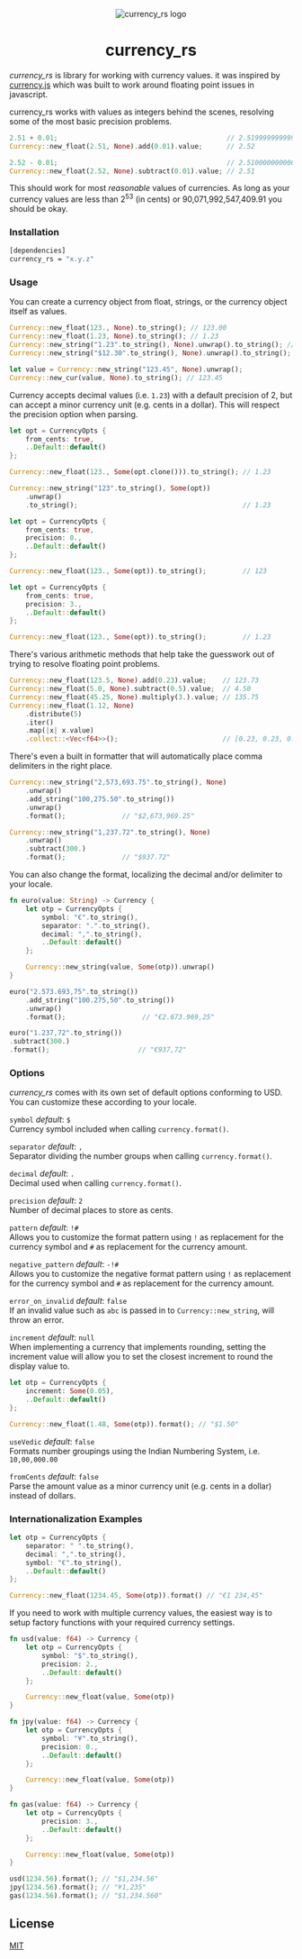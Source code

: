 <div align="center" markdown="1">

![currency_rs logo](https://dl.dropbox.com/s/ywaqfezvlf3n33e/logo.png?dl=1)

# currency_rs

</div>

_currency_rs_ is library for working with currency values. it was inspired by [currency.js](https://github.com/scurker/currency.js) which was built to work around floating point issues in javascript.

currency_rs works with values as integers behind the scenes, resolving some of the most basic precision problems.

```rust
2.51 + 0.01;                                          // 2.5199999999999996
Currency::new_float(2.51, None).add(0.01).value;      // 2.52

2.52 - 0.01;                                          // 2.5100000000000002
Currency::new_float(2.52, None).subtract(0.01).value; // 2.51
```

This should work for most _reasonable_ values of currencies. As long as your currency values are less than 2<sup>53</sup> (in cents) or 90,071,992,547,409.91 you should be okay.

### Installation

```sh
[dependencies]
currency_rs = "x.y.z"
```

### Usage

You can create a currency object from float, strings, or the currency object itself as values.

```rust
Currency::new_float(123., None).to_string(); // 123.00
Currency::new_float(1.23, None).to_string(); // 1.23
Currency::new_string("1.23".to_string(), None).unwrap().to_string(); // 1.23
Currency::new_string("$12.30".to_string(), None).unwrap().to_string(); // 12.30

let value = Currency::new_string("123.45", None).unwrap();
Currency::new_cur(value, None).to_string(); // 123.45
```

Currency accepts decimal values (i.e. `1.23`) with a default precision of 2, but can accept a minor currency unit (e.g. cents in a dollar). This will respect the precision option when parsing.

```rust
let opt = CurrencyOpts {
    from_cents: true,
    ..Default::default()
};

Currency::new_float(123., Some(opt.clone())).to_string(); // 1.23

Currency::new_string("123".to_string(), Some(opt))
    .unwrap()
    .to_string();                                         // 1.23

let opt = CurrencyOpts {
    from_cents: true,
    precision: 0.,
    ..Default::default()
};

Currency::new_float(123., Some(opt)).to_string();         // 123

let opt = CurrencyOpts {
    from_cents: true,
    precision: 3.,
    ..Default::default()
};

Currency::new_float(123., Some(opt)).to_string();         // 1.23
```

There's various arithmetic methods that help take the guesswork out of trying to resolve floating point problems.

```rust
Currency::new_float(123.5, None).add(0.23).value;    // 123.73
Currency::new_float(5.0, None).subtract(0.5).value;  // 4.50
Currency::new_float(45.25, None).multiply(3.).value; // 135.75
Currency::new_float(1.12, None)
    .distribute(5)
    .iter()
    .map(|x| x.value)
    .collect::<Vec<f64>>();                          // [0.23, 0.23, 0.22, 0.22, 0.22]
```

There's even a built in formatter that will automatically place comma delimiters in the right place.

```rust
Currency::new_string("2,573,693.75".to_string(), None)
    .unwrap()
    .add_string("100,275.50".to_string())
    .unwrap()
    .format();              // "$2,673,969.25"

Currency::new_string("1,237.72".to_string(), None)
    .unwrap()
    .subtract(300.)
    .format();              // "$937.72"
```

You can also change the format, localizing the decimal and/or delimiter to your locale.

```rust
fn euro(value: String) -> Currency {
    let otp = CurrencyOpts {
        symbol: "€".to_string(),
        separator: ".".to_string(),
        decimal: ",".to_string(),
        ..Default::default()
    };

    Currency::new_string(value, Some(otp)).unwrap()
}

euro("2.573.693,75".to_string())
    .add_string("100.275,50".to_string())
    .unwrap()
    .format();                   // "€2.673.969,25"

euro("1.237,72".to_string())
.subtract(300.)
.format();                      // "€937,72"
```

### Options

_currency_rs_ comes with its own set of default options conforming to USD. You can customize these according to your locale.

`symbol` _default_: `$`<br/>
Currency symbol included when calling `currency.format()`.

`separator` _default_: `,`<br/>
Separator dividing the number groups when calling `currency.format()`.

`decimal` _default_: `.`<br/>
Decimal used when calling `currency.format()`.

`precision` _default_: `2`<br/>
Number of decimal places to store as cents.

`pattern` _default_: `!#`<br/>
Allows you to customize the format pattern using `!` as replacement for the currency symbol and `#` as replacement for the currency amount.

`negative_pattern` _default_: `-!#`<br/>
Allows you to customize the negative format pattern using `!` as replacement for the currency symbol and `#` as replacement for the currency amount.

`error_on_invalid` _default_: `false`<br/>
If an invalid value such as `abc` is passed in to `Currency::new_string`, will throw an error.

`increment` _default_: `null`<br/>
When implementing a currency that implements rounding, setting the increment value will allow you to set the closest increment to round the display value to.

```rust
let otp = CurrencyOpts {
    increment: Some(0.05),
    ..Default::default()
};

Currency::new_float(1.48, Some(otp)).format(); // "$1.50"
```

`useVedic` _default_: `false`<br/>
Formats number groupings using the Indian Numbering System, i.e. `10,00,000.00`

`fromCents` _default_: `false`<br/>
Parse the amount value as a minor currency unit (e.g. cents in a dollar) instead of dollars.

### Internationalization Examples

```rust
let otp = CurrencyOpts {
    separator: " ".to_string(),
    decimal: ",".to_string(),
    symbol: "€".to_string(),
    ..Default::default()
};

Currency::new_float(1234.45, Some(otp)).format() // "€1 234,45"
```

If you need to work with multiple currency values, the easiest way is to setup factory functions with your required currency settings.

```rust
fn usd(value: f64) -> Currency {
    let otp = CurrencyOpts {
        symbol: "$".to_string(),
        precision: 2.,
        ..Default::default()
    };

    Currency::new_float(value, Some(otp))
}

fn jpy(value: f64) -> Currency {
    let otp = CurrencyOpts {
        symbol: "¥".to_string(),
        precision: 0.,
        ..Default::default()
    };

    Currency::new_float(value, Some(otp))
}

fn gas(value: f64) -> Currency {
    let otp = CurrencyOpts {
        precision: 3.,
        ..Default::default()
    };

    Currency::new_float(value, Some(otp))
}

usd(1234.56).format(); // "$1,234.56"
jpy(1234.56).format(); // "¥1,235"
gas(1234.56).format(); // "$1,234.560"
```

## License

[MIT](/license)
